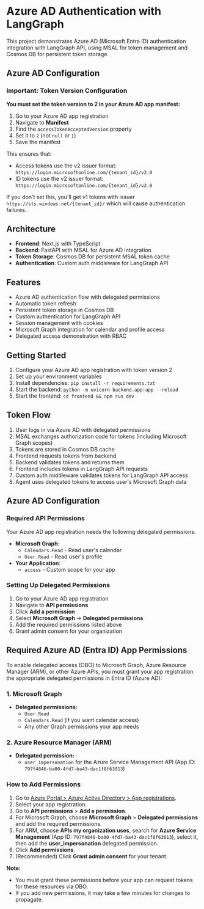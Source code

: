 # Azure AD Authentication with LangGraph

This project demonstrates Azure AD (Microsoft Entra ID) authentication integration with LangGraph API, using MSAL for token management and Cosmos DB for persistent token storage.

## Azure AD Configuration

### Important: Token Version Configuration

**You must set the token version to 2 in your Azure AD app manifest:**

1. Go to your Azure AD app registration
2. Navigate to **Manifest**
3. Find the `accessTokenAcceptedVersion` property
4. Set it to `2` (not `null` or `1`)
5. Save the manifest

This ensures that:
- Access tokens use the v2 issuer format: `https://login.microsoftonline.com/{tenant_id}/v2.0`
- ID tokens use the v2 issuer format: `https://login.microsoftonline.com/{tenant_id}/v2.0`

If you don't set this, you'll get v1 tokens with issuer `https://sts.windows.net/{tenant_id}/` which will cause authentication failures.

## Architecture

- **Frontend**: Next.js with TypeScript
- **Backend**: FastAPI with MSAL for Azure AD integration
- **Token Storage**: Cosmos DB for persistent MSAL token cache
- **Authentication**: Custom auth middleware for LangGraph API

## Features

- Azure AD authentication flow with delegated permissions
- Automatic token refresh
- Persistent token storage in Cosmos DB
- Custom authentication for LangGraph API
- Session management with cookies
- Microsoft Graph integration for calendar and profile access
- Delegated access demonstration with RBAC

## Getting Started

1. Configure your Azure AD app registration with token version 2
2. Set up your environment variables
3. Install dependencies: `pip install -r requirements.txt`
4. Start the backend: `python -m uvicorn backend.app:app --reload`
5. Start the frontend: `cd frontend && npm run dev`

## Token Flow

1. User logs in via Azure AD with delegated permissions
2. MSAL exchanges authorization code for tokens (including Microsoft Graph scopes)
3. Tokens are stored in Cosmos DB cache
4. Frontend requests tokens from backend
5. Backend validates tokens and returns them
6. Frontend includes tokens in LangGraph API requests
7. Custom auth middleware validates tokens for LangGraph API access
8. Agent uses delegated tokens to access user's Microsoft Graph data

## Azure AD Configuration

### Required API Permissions

Your Azure AD app registration needs the following delegated permissions:

- **Microsoft Graph**:
  - `Calendars.Read` - Read user's calendar
  - `User.Read` - Read user's profile
- **Your Application**:
  - `access` - Custom scope for your app

### Setting Up Delegated Permissions

1. Go to your Azure AD app registration
2. Navigate to **API permissions**
3. Click **Add a permission**
4. Select **Microsoft Graph** → **Delegated permissions**
5. Add the required permissions listed above
6. Grant admin consent for your organization

## Required Azure AD (Entra ID) App Permissions

To enable delegated access (OBO) to Microsoft Graph, Azure Resource Manager (ARM), or other Azure APIs, you must grant your app registration the appropriate delegated permissions in Entra ID (Azure AD):

### 1. Microsoft Graph
- **Delegated permissions:**
  - `User.Read`
  - `Calendars.Read` (if you want calendar access)
  - Any other Graph permissions your app needs

### 2. Azure Resource Manager (ARM)
- **Delegated permission:**
  - `user_impersonation` for the Azure Service Management API (App ID: `797f4846-ba00-4fd7-ba43-dac1f8f63013`)

### How to Add Permissions
1. Go to [Azure Portal > Azure Active Directory > App registrations](https://portal.azure.com/#blade/Microsoft_AAD_RegisteredApps/ApplicationsListBlade).
2. Select your app registration.
3. Go to **API permissions** > **Add a permission**.
4. For Microsoft Graph, choose **Microsoft Graph** > **Delegated permissions** and add the required permissions.
5. For ARM, choose **APIs my organization uses**, search for **Azure Service Management** (App ID: `797f4846-ba00-4fd7-ba43-dac1f8f63013`), select it, then add the **user_impersonation** delegated permission.
6. Click **Add permissions**.
7. (Recommended) Click **Grant admin consent** for your tenant.

**Note:**
- You must grant these permissions before your app can request tokens for these resources via OBO.
- If you add new permissions, it may take a few minutes for changes to propagate.
